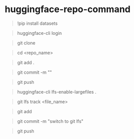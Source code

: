 # huggingface-repo-command

> !pip install datasets

> huggingface-cli login

> git clone <url>

> cd <repo_name>

> git add .

> git commit -m ""

> git push

> huggingface-cli lfs-enable-largefiles .

> git lfs track <file_name>

> git add <filename>

> git commit -m "switch to git lfs"

> git push

